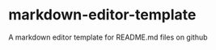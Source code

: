 markdown-editor-template
========================

A markdown editor template for README.md files on github
